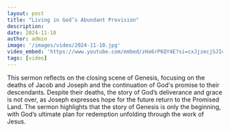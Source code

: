 ```yaml
---
layout: post
title: "Living in God’s Abundant Provision"
description: 
date: 2024-11-10
author: admin
image: '/images/video/2024-11-10.jpg'
video_embed: 'https://www.youtube.com/embed/zHa6rP6QY4E?si=cxJjzecjSJIovWis'
tags: [video]
---
```


This sermon reflects on the closing scene of Genesis, focusing on the deaths of Jacob and Joseph and the continuation of God's promise to their descendants. Despite their deaths, the story of God’s deliverance and grace is not over, as Joseph expresses hope for the future return to the Promised Land. The sermon highlights that the story of Genesis is only the beginning, with God’s ultimate plan for redemption unfolding through the work of Jesus.
